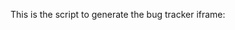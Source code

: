 This is the script to generate the bug tracker iframe:
<!--
<script type="text/javascript">
        setTimeout(
            function(){
                var a = document.createElement("script");
                var b = document.getElementsByTagName("script")[0];
                a.src = "http://venus.themechanism.com/mech-bug-tracker.js?projectID=2";
                a.async = true;
                a.type = "text/javascript";
                b.parentNode.insertBefore(a,b)
        }, 1);
</script>
 -->
